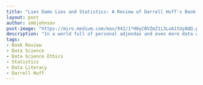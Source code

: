 ```yaml
---
title: "Lies Damn Lies and Statistics: A Review of Darrell Huff's Book How to Lie With Statistics"
layout: post
author: smbjohnson
post-image: "https://miro.medium.com/max/942/1*H0yCBVZmZ1i3LoA1tUyAQQ.png"
description: "In a world full of personal adjendas and even more data we take a look at Darrell Huff book *How To Lie With Statistics* to avoid common pitfalls of understanding statistics"
tags:
- Book Review
- Data Science
- Data Science Ethics
- Statistics
- Data Literacy
- Darrell Huff
---
```



